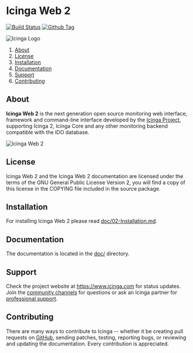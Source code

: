 # Icinga Web 2

[![Build Status](https://travis-ci.org/Icinga/icingaweb2.png?branch=master)](https://travis-ci.org/Icinga/icingaweb2)
[![Github Tag](https://img.shields.io/github/tag/Icinga/icingaweb2.svg)](https://github.com/Icinga/icingaweb2)

![Icinga Logo](https://www.icinga.org/wp-content/uploads/2014/06/icinga_logo.png)

1. [About](#about)
2. [License](#license)
3. [Installation](#installation)
4. [Documentation](#documentation)
5. [Support](#support)
6. [Contributing](#contributing)

## About

**Icinga Web 2** is the next generation open source monitoring web interface, framework
and command-line interface developed by the [Icinga Project](https://www.icinga.org/), supporting Icinga 2,
Icinga Core and any other monitoring backend compatible with the IDO database.

![Icinga Web 2](https://www.icinga.com/wp-content/uploads/2016/12/Icinga-Web-2-v2.4.0.png "Icinga Web 2")

## License

Icinga Web 2 and the Icinga Web 2 documentation are licensed under the terms of the GNU
General Public License Version 2, you will find a copy of this license in the
COPYING file included in the source package.

## Installation

For installing Icinga Web 2 please read [doc/02-Installation.md](doc/02-Installation.md).

## Documentation

The documentation is located in the [doc/](doc/) directory.

## Support

Check the project website at https://www.icinga.com for status updates. Join the
[community channels](https://www.icinga.com/community/get-involved/) for questions
or ask an Icinga partner for [professional support](https://www.icinga.com/services/support/).

## Contributing

There are many ways to contribute to Icinga -- whether it be creating pull requests on
[GitHub](https://github.com/Icinga/icingaweb2), sending patches, testing, reporting bugs,
or reviewing and updating the documentation. Every contribution is appreciated.
